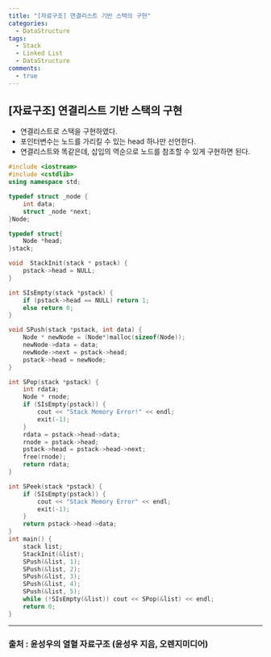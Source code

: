 ```yaml
---
title: "[자료구조] 연결리스트 기반 스택의 구현"
categories:
  - DataStructure
tags:
  - Stack
  - Linked List
  - DataStructure
comments:
  - true
---
```


## [자료구조] 연결리스트 기반 스택의 구현

* 연결리스트로 스택을 구현하였다.
* 포인터변수는 노드를 가리킬 수 있는 head 하나만 선언한다.
* 연결리스트와 똑같은데, 삽입의 역순으로 노드를 참조할 수 있게 구현하면 된다.


```cpp
#include <iostream>
#include <cstdlib>
using namespace std;

typedef struct _node {
	int data;
	struct _node *next;
}Node;

typedef struct{
	Node *head;
}stack;

void  StackInit(stack * pstack) {
	pstack->head = NULL;
}

int SIsEmpty(stack *pstack) {
	if (pstack->head == NULL) return 1;
	else return 0;
}

void SPush(stack *pstack, int data) {
	Node * newNode = (Node*)malloc(sizeof(Node));
	newNode->data = data;
	newNode->next = pstack->head;
	pstack->head = newNode;
}

int SPop(stack *pstack) {
	int rdata;
	Node * rnode;
	if (SIsEmpty(pstack)) {
		cout << "Stack Memory Error!" << endl;
		exit(-1);
	}
	rdata = pstack->head->data;
	rnode = pstack->head;
	pstack->head = pstack->head->next;
	free(rnode);
	return rdata;
}

int SPeek(stack *pstack) {
	if (SIsEmpty(pstack)) {
		cout << "Stack Memory Error" << endl;
		exit(-1);
	}
	return pstack->head->data;
}
int main() {
	stack list;
	StackInit(&list);
	SPush(&list, 1);
	SPush(&list, 2);
	SPush(&list, 3);
	SPush(&list, 4);
	SPush(&list, 5);
	while (!SIsEmpty(&list)) cout << SPop(&list) << endl;
	return 0;
}
```

---
### 출처 : 윤성우의 열혈 자료구조 (윤성우 지음, 오렌지미디어) 
